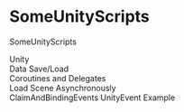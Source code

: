 # SomeUnityScripts
SomeUnityScripts

Unity  
Data Save/Load  
Coroutines and Delegates  
Load Scene Asynchronously  
ClaimAndBindingEvents
UnityEvent Example
